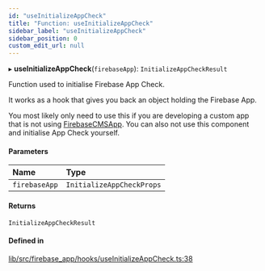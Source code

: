 ```yaml
---
id: "useInitializeAppCheck"
title: "Function: useInitializeAppCheck"
sidebar_label: "useInitializeAppCheck"
sidebar_position: 0
custom_edit_url: null
---
```


▸ **useInitializeAppCheck**(`firebaseApp`): `InitializeAppCheckResult`

Function used to initialise Firebase App Check.

It works as a hook that gives you back an object holding the Firebase App.

You most likely only need to use this if you are developing a custom app
that is not using [FirebaseCMSApp](FirebaseCMSApp.md). You can also not use this component
and initialise App Check yourself.

#### Parameters

| Name | Type |
| :------ | :------ |
| `firebaseApp` | `InitializeAppCheckProps` |

#### Returns

`InitializeAppCheckResult`

#### Defined in

[lib/src/firebase_app/hooks/useInitializeAppCheck.ts:38](https://github.com/FireCMSco/firecms/blob/b01ca637/lib/src/firebase_app/hooks/useInitializeAppCheck.ts#L38)
